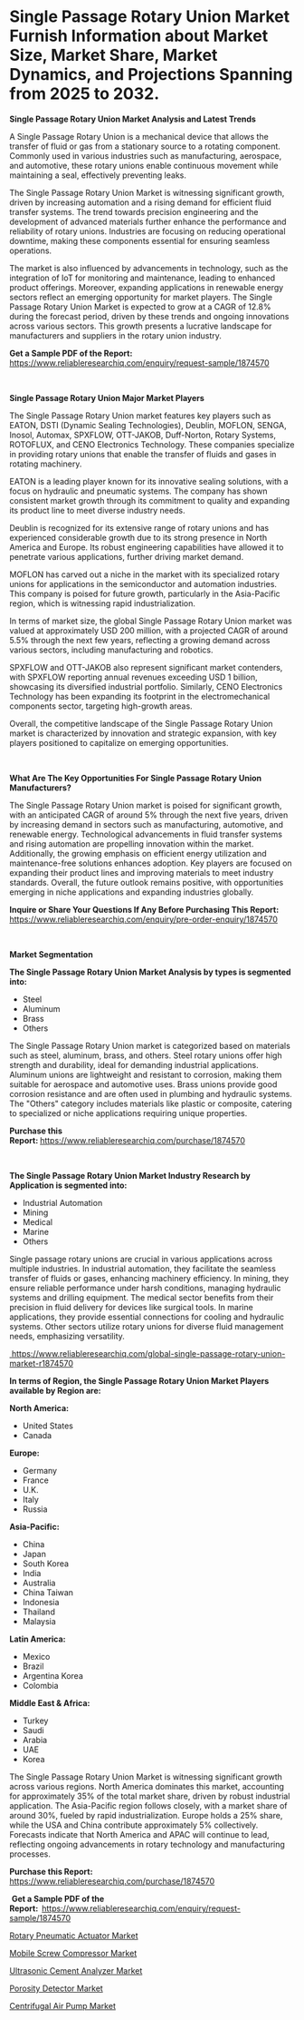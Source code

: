 <p><h1>Single Passage Rotary Union Market Furnish Information about Market Size, Market Share, Market Dynamics, and Projections Spanning from 2025 to 2032.</h1></p><p><strong>Single Passage Rotary Union Market Analysis and Latest Trends</strong></p>
<p><p>A Single Passage Rotary Union is a mechanical device that allows the transfer of fluid or gas from a stationary source to a rotating component. Commonly used in various industries such as manufacturing, aerospace, and automotive, these rotary unions enable continuous movement while maintaining a seal, effectively preventing leaks.</p><p>The Single Passage Rotary Union Market is witnessing significant growth, driven by increasing automation and a rising demand for efficient fluid transfer systems. The trend towards precision engineering and the development of advanced materials further enhance the performance and reliability of rotary unions. Industries are focusing on reducing operational downtime, making these components essential for ensuring seamless operations.</p><p>The market is also influenced by advancements in technology, such as the integration of IoT for monitoring and maintenance, leading to enhanced product offerings. Moreover, expanding applications in renewable energy sectors reflect an emerging opportunity for market players. The Single Passage Rotary Union Market is expected to grow at a CAGR of 12.8% during the forecast period, driven by these trends and ongoing innovations across various sectors. This growth presents a lucrative landscape for manufacturers and suppliers in the rotary union industry.</p></p>
<p><strong>Get a Sample PDF of the Report:&nbsp;</strong> <a href="https://www.reliableresearchiq.com/enquiry/request-sample/1874570?utm_campaign=1159&utm_medium=2&utm_source=Github&utm_content=ia&utm_term=22022025&utm_id=single-passage-rotary-union">https://www.reliableresearchiq.com/enquiry/request-sample/1874570</a></p>
<p>&nbsp;</p>
<p><strong>Single Passage Rotary Union Major Market Players</strong></p>
<p><p>The Single Passage Rotary Union market features key players such as EATON, DSTI (Dynamic Sealing Technologies), Deublin, MOFLON, SENGA, Inosol, Automax, SPXFLOW, OTT-JAKOB, Duff-Norton, Rotary Systems, ROTOFLUX, and CENO Electronics Technology. These companies specialize in providing rotary unions that enable the transfer of fluids and gases in rotating machinery.</p><p>EATON is a leading player known for its innovative sealing solutions, with a focus on hydraulic and pneumatic systems. The company has shown consistent market growth through its commitment to quality and expanding its product line to meet diverse industry needs.</p><p>Deublin is recognized for its extensive range of rotary unions and has experienced considerable growth due to its strong presence in North America and Europe. Its robust engineering capabilities have allowed it to penetrate various applications, further driving market demand.</p><p>MOFLON has carved out a niche in the market with its specialized rotary unions for applications in the semiconductor and automation industries. This company is poised for future growth, particularly in the Asia-Pacific region, which is witnessing rapid industrialization.</p><p>In terms of market size, the global Single Passage Rotary Union market was valued at approximately USD 200 million, with a projected CAGR of around 5.5% through the next few years, reflecting a growing demand across various sectors, including manufacturing and robotics.</p><p>SPXFLOW and OTT-JAKOB also represent significant market contenders, with SPXFLOW reporting annual revenues exceeding USD 1 billion, showcasing its diversified industrial portfolio. Similarly, CENO Electronics Technology has been expanding its footprint in the electromechanical components sector, targeting high-growth areas.</p><p>Overall, the competitive landscape of the Single Passage Rotary Union market is characterized by innovation and strategic expansion, with key players positioned to capitalize on emerging opportunities.</p></p>
<p>&nbsp;</p>
<p><strong>What Are The Key Opportunities For Single Passage Rotary Union Manufacturers?</strong></p>
<p><p>The Single Passage Rotary Union market is poised for significant growth, with an anticipated CAGR of around 5% through the next five years, driven by increasing demand in sectors such as manufacturing, automotive, and renewable energy. Technological advancements in fluid transfer systems and rising automation are propelling innovation within the market. Additionally, the growing emphasis on efficient energy utilization and maintenance-free solutions enhances adoption. Key players are focused on expanding their product lines and improving materials to meet industry standards. Overall, the future outlook remains positive, with opportunities emerging in niche applications and expanding industries globally.</p></p>
<p><strong>Inquire or Share Your Questions If Any Before Purchasing This Report:</strong> <a href="https://www.reliableresearchiq.com/enquiry/pre-order-enquiry/1874570?utm_campaign=1159&utm_medium=2&utm_source=Github&utm_content=ia&utm_term=22022025&utm_id=single-passage-rotary-union">https://www.reliableresearchiq.com/enquiry/pre-order-enquiry/1874570</a></p>
<p>&nbsp;</p>
<p><strong>Market Segmentation</strong></p>
<p><strong>The Single Passage Rotary Union Market Analysis by types is segmented into:</strong></p>
<p><ul><li>Steel</li><li>Aluminum</li><li>Brass</li><li>Others</li></ul></p>
<p><p>The Single Passage Rotary Union market is categorized based on materials such as steel, aluminum, brass, and others. Steel rotary unions offer high strength and durability, ideal for demanding industrial applications. Aluminum unions are lightweight and resistant to corrosion, making them suitable for aerospace and automotive uses. Brass unions provide good corrosion resistance and are often used in plumbing and hydraulic systems. The "Others" category includes materials like plastic or composite, catering to specialized or niche applications requiring unique properties.</p></p>
<p><strong>Purchase this Report:&nbsp;</strong><a href="https://www.reliableresearchiq.com/purchase/1874570?utm_campaign=1159&utm_medium=2&utm_source=Github&utm_content=ia&utm_term=22022025&utm_id=single-passage-rotary-union">https://www.reliableresearchiq.com/purchase/1874570</a></p>
<p>&nbsp;</p>
<p><strong>The Single Passage Rotary Union Market Industry Research by Application is segmented into:</strong></p>
<p><ul><li>Industrial Automation</li><li>Mining</li><li>Medical</li><li>Marine</li><li>Others</li></ul></p>
<p><p>Single passage rotary unions are crucial in various applications across multiple industries. In industrial automation, they facilitate the seamless transfer of fluids or gases, enhancing machinery efficiency. In mining, they ensure reliable performance under harsh conditions, managing hydraulic systems and drilling equipment. The medical sector benefits from their precision in fluid delivery for devices like surgical tools. In marine applications, they provide essential connections for cooling and hydraulic systems. Other sectors utilize rotary unions for diverse fluid management needs, emphasizing versatility.</p></p>
<p><a href="https://www.reliableresearchiq.com/global-single-passage-rotary-union-market-r1874570?utm_campaign=1159&utm_medium=2&utm_source=Github&utm_content=ia&utm_term=22022025&utm_id=single-passage-rotary-union">&nbsp;https://www.reliableresearchiq.com/global-single-passage-rotary-union-market-r1874570</a></p>
<p><strong>In terms of Region, the Single Passage Rotary Union Market Players available by Region are:</strong></p>
<p>
    <p> <strong> North America: </strong>
        <ul>
            <li>United States</li>
            <li>Canada</li>
        </ul>
        </p> 
    <p> <strong> Europe: </strong>
        <ul>
            <li>Germany</li>
            <li>France</li>
            <li>U.K.</li>
            <li>Italy</li>
            <li>Russia</li>
        </ul>
        </p> 
    <p> <strong> Asia-Pacific: </strong>
        <ul>
            <li>China</li>
            <li>Japan</li>
            <li>South Korea</li>
            <li>India</li>
            <li>Australia</li>
            <li>China Taiwan</li>
            <li>Indonesia</li>
            <li>Thailand</li>
            <li>Malaysia</li>
        </ul>
        </p> 
    <p> <strong> Latin America: </strong>
        <ul>
            <li>Mexico</li>
            <li>Brazil</li>
            <li>Argentina Korea</li>
            <li>Colombia</li>
        </ul>
        </p> 
    <p> <strong> Middle East & Africa: </strong>
        <ul>
            <li>Turkey</li>
            <li>Saudi</li>
            <li>Arabia</li>
            <li>UAE</li>
            <li>Korea</li>
        </ul>
    </p>
    </p>
<p><p>The Single Passage Rotary Union Market is witnessing significant growth across various regions. North America dominates this market, accounting for approximately 35% of the total market share, driven by robust industrial application. The Asia-Pacific region follows closely, with a market share of around 30%, fueled by rapid industrialization. Europe holds a 25% share, while the USA and China contribute approximately 5% collectively. Forecasts indicate that North America and APAC will continue to lead, reflecting ongoing advancements in rotary technology and manufacturing processes.</p></p>
<p><strong>Purchase this Report: </strong><a href="https://www.reliableresearchiq.com/purchase/1874570?utm_campaign=1159&utm_medium=2&utm_source=Github&utm_content=ia&utm_term=22022025&utm_id=single-passage-rotary-union">https://www.reliableresearchiq.com/purchase/1874570</a></p>
<p>&nbsp;<strong>Get a Sample PDF of the Report:&nbsp;&nbsp;</strong><a href="https://www.reliableresearchiq.com/enquiry/request-sample/1874570?utm_campaign=1159&utm_medium=2&utm_source=Github&utm_content=ia&utm_term=22022025&utm_id=single-passage-rotary-union">https://www.reliableresearchiq.com/enquiry/request-sample/1874570</a></p>
<p><strong></strong></p>
<p><p><a href="https://github.com/karydacamu/Market-Research-Report-List-1/blob/main/rotary-pneumatic-actuator-market.md?utm_campaign=1159&utm_medium=2&utm_source=Github&utm_content=ia&utm_term=22022025&utm_id=single-passage-rotary-union">Rotary Pneumatic Actuator Market</a></p><p><a href="https://github.com/iyachikareva/Market-Research-Report-List-1/blob/main/mobile-screw-compressor-market.md?utm_campaign=1159&utm_medium=2&utm_source=Github&utm_content=ia&utm_term=22022025&utm_id=single-passage-rotary-union">Mobile Screw Compressor Market</a></p><p><a href="https://github.com/eganslykam7b/Market-Research-Report-List-1/blob/main/ultrasonic-cement-analyzer-market.md?utm_campaign=1159&utm_medium=2&utm_source=Github&utm_content=ia&utm_term=22022025&utm_id=single-passage-rotary-union">Ultrasonic Cement Analyzer Market</a></p><p><a href="https://github.com/guyotkiferhi/Market-Research-Report-List-1/blob/main/porosity-detector-market.md?utm_campaign=1159&utm_medium=2&utm_source=Github&utm_content=ia&utm_term=22022025&utm_id=single-passage-rotary-union">Porosity Detector Market</a></p><p><a href="https://github.com/prantoblouin/Market-Research-Report-List-1/blob/main/centrifugal-air-pump-market.md?utm_campaign=1159&utm_medium=2&utm_source=Github&utm_content=ia&utm_term=22022025&utm_id=single-passage-rotary-union">Centrifugal Air Pump Market</a></p></p>